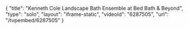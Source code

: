 {
    "title": "Kenneth Cole Landscape Bath Ensemble at Bed Bath & Beyond",
    "type": "solo",
    "layout": "iframe-static",
    "videoId": "6287505",
    "url": "\/tvpembed\/6287505"
}